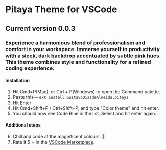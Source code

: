 # Pitaya Theme for VSCode
## Current version 0.0.3
### Experience a harmonious blend of professionalism and comfort in your workspace. Immerse yourself in productivity with a sleek, dark backdrop accentuated by subtle pink hues. This theme combines style and functionality for a refined coding experience. 

#### Installation
1. Hit Cmd+P(Mac), or Ctrl + P(Windows) to open the Command palette.
2. Paste this— `ext install GustavoDiasdeAlmeida.pitaya`
3. Hit Enter
4. Hit Cmd+Shift+P / Ctrl+Shift+P, and type "Color theme" and hit enter.
5. You should now see Code Blue in the list. Select and hit enter again.

#### Additional steps
6. Chill and code at the magnificent colours. 🤩
7. Rate it 5 ⭐ in the [VSCode Marketplace](https://marketplace.visualstudio.com/items?itemName=GustavoDiasdeAlmeida.pitaya).

